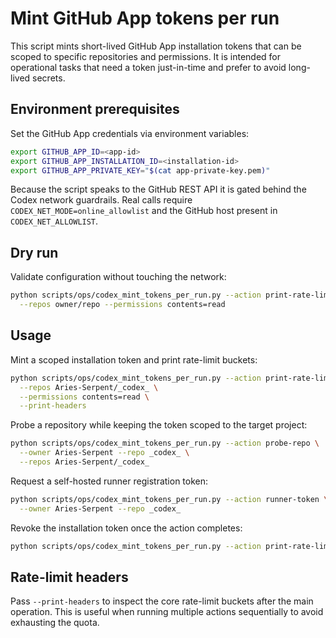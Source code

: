 # Mint GitHub App tokens per run

This script mints short-lived GitHub App installation tokens that can be scoped
to specific repositories and permissions. It is intended for operational tasks
that need a token just-in-time and prefer to avoid long-lived secrets.

## Environment prerequisites

Set the GitHub App credentials via environment variables:

```bash
export GITHUB_APP_ID=<app-id>
export GITHUB_APP_INSTALLATION_ID=<installation-id>
export GITHUB_APP_PRIVATE_KEY="$(cat app-private-key.pem)"
```

Because the script speaks to the GitHub REST API it is gated behind the Codex
network guardrails. Real calls require `CODEX_NET_MODE=online_allowlist` and the
GitHub host present in `CODEX_NET_ALLOWLIST`.

## Dry run

Validate configuration without touching the network:

```bash
python scripts/ops/codex_mint_tokens_per_run.py --action print-rate-limit --dry-run \
  --repos owner/repo --permissions contents=read
```

## Usage

Mint a scoped installation token and print rate-limit buckets:

```bash
python scripts/ops/codex_mint_tokens_per_run.py --action print-rate-limit \
  --repos Aries-Serpent/_codex_ \
  --permissions contents=read \
  --print-headers
```

Probe a repository while keeping the token scoped to the target project:

```bash
python scripts/ops/codex_mint_tokens_per_run.py --action probe-repo \
  --owner Aries-Serpent --repo _codex_ \
  --repos Aries-Serpent/_codex_
```

Request a self-hosted runner registration token:

```bash
python scripts/ops/codex_mint_tokens_per_run.py --action runner-token \
  --owner Aries-Serpent --repo _codex_
```

Revoke the installation token once the action completes:

```bash
python scripts/ops/codex_mint_tokens_per_run.py --action print-rate-limit --revoke-on-exit
```

## Rate-limit headers

Pass `--print-headers` to inspect the core rate-limit buckets after the main
operation. This is useful when running multiple actions sequentially to avoid
exhausting the quota.
